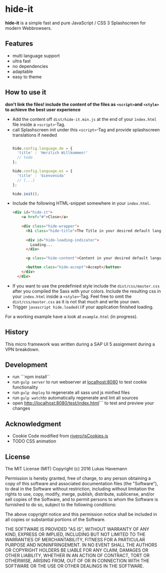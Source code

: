# hide-it

**hide-it** is a simple fast and pure JavaScript / CSS 3 Splashscreen for modern Webbrowsers.

## Features

 * multi language support
 * ultra fast
 * no dependencies
 * adaptable
 * easy to theme

## How to use it

**don't link the files! include the content of the files as ```<script>```and ```<style>``` to achieve the best user experience**

 * Add the content off ```dist/hide-it.min.js``` at the end of your ```ìndex.html``` file inside a ```<script>```-Tag.
 * call Splashscreen init under this ```<script>```-Tag and provide splashscreen translations if needed
    ```javascript

    hide.config.language.de = {
      'title' : 'Herzlich Willkommen!'
      // todo
    };

    hide.config.language.es = {
      'title' : 'bienvenida'
      // [...]
    };

    hide.init();
    ```
 * Include the following HTML-snippet somewhere in your ```index.html```.
    ```html
    <div id="hide-it">
        <a href="#">Close</a>
        
        <div class="hide-wrapper">
          <h1 class="hide-title">The Title in your desired default language</h1>
          
          <div id="hide-loading-indicator">
            Loading...
          </div>

          <p class="hide-content">Content in your desired default language</p>

          <button class="hide-accept">Accept</button>
        </div>
      </div>
    ```
 * If you want to use the predefinied style include the ```dist/css/master.css``` after you compiled the Sass with your colors. Include the resulting css in your ```index.html``` inside a ```<style>```-Tag. Feel free to omit the ```dist/css/master.css``` as it is not that much and write your own.
* Trigger ```javascript hide.loaded()```if your application finished loading.


For a working example have a look at  ```example.html``` (in progress).

## History

This micro framework was written during a SAP UI 5 assignment during a VPN breakdown. 


## Development

  * run ```npm install``
  * run ```gulp server``` to run webserver at [localhost:8080](http://localhost:8080) to test cookie functionality
  * run ```gulp deploy``` to regenerate all sass und js minfied files
  * run ```gulp watch```to automatically regenerate and lint all sources
  * open [http://localhost:8080/test/index.html](http://localhost:8080/test/index.html)``` to test and preview your changes

## Acknowledgment

  * Cookie Code modified from [rivero/jsCookies.js](https://gist.github.com/jrivero/949141)
  * TODO CSS animation

## License

The MIT License (MIT)
Copyright (c) 2016 Lukas Havemann

Permission is hereby granted, free of charge, to any person obtaining a copy of this software and associated documentation files (the "Software"), to deal in the Software without restriction, including without limitation the rights to use, copy, modify, merge, publish, distribute, sublicense, and/or sell copies of the Software, and to permit persons to whom the Software is furnished to do so, subject to the following conditions:

The above copyright notice and this permission notice shall be included in all copies or substantial portions of the Software.

THE SOFTWARE IS PROVIDED "AS IS", WITHOUT WARRANTY OF ANY KIND, EXPRESS OR IMPLIED, INCLUDING BUT NOT LIMITED TO THE WARRANTIES OF MERCHANTABILITY, FITNESS FOR A PARTICULAR PURPOSE AND NONINFRINGEMENT. IN NO EVENT SHALL THE AUTHORS OR COPYRIGHT HOLDERS BE LIABLE FOR ANY CLAIM, DAMAGES OR OTHER LIABILITY, WHETHER IN AN ACTION OF CONTRACT, TORT OR OTHERWISE, ARISING FROM, OUT OF OR IN CONNECTION WITH THE SOFTWARE OR THE USE OR OTHER DEALINGS IN THE SOFTWARE.